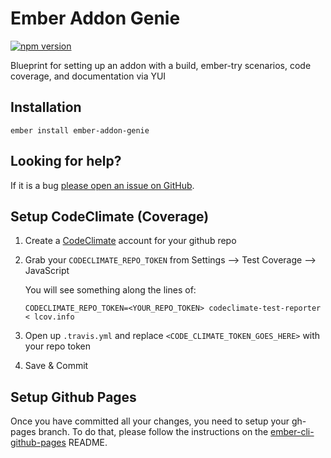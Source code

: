 # Ember Addon Genie

[![npm version](https://badge.fury.io/js/ember-addon-genie.svg)](http://badge.fury.io/js/ember-addon-genie)

Blueprint for setting up an addon with a build, ember-try scenarios, code coverage, and documentation via YUI

## Installation

```
ember install ember-addon-genie
```

## Looking for help?
If it is a bug [please open an issue on GitHub](http://github.com/offirgolan/ember-addon-genie/issues).


## Setup CodeClimate (Coverage)

1. Create a [CodeClimate](https://codeclimate.com) account for your github repo
2. Grab your `CODECLIMATE_REPO_TOKEN` from Settings --> Test Coverage --> JavaScript

    You will see something along the lines of:

    ```
    CODECLIMATE_REPO_TOKEN=<YOUR_REPO_TOKEN> codeclimate-test-reporter < lcov.info
    ```

3. Open up `.travis.yml` and replace `<CODE_CLIMATE_TOKEN_GOES_HERE>` with your repo token
4. Save & Commit

## Setup Github Pages

Once you have committed all your changes, you need to setup your gh-pages branch. To do that, please
follow the instructions on the [ember-cli-github-pages](https://github.com/poetic/ember-cli-github-pages) README.
